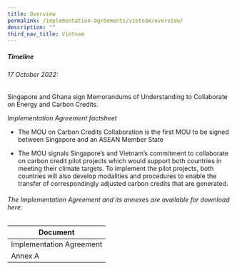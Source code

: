 ```yaml
---
title: Overview
permalink: /implementation-agreements/vietnam/overview/
description: ""
third_nav_title: Vietnam
---
```

##### Timeline

###### 17 October 2022: 
Singapore and Ghana sign Memorandums of Understanding to Collaborate on Energy and Carbon Credits​.

_Implementation Agreement factsheet_

* The MOU on Carbon Credits Collaboration is the first MOU to be signed between Singapore and an ASEAN Member State

* The MOU signals Singapore’s and Vietnam’s commitment to collaborate on carbon credit pilot projects which would support both countries in meeting their climate targets. To implement the pilot projects, both countries will also develop modalities and procedures to enable the transfer of correspondingly adjusted carbon credits that are generated.


###### The Implementation Agreement and its annexes are available for download here:


| Document | 
| -------- |
| Implementation Agreement | [**Implementation Agreement** here](/files/isomer%20test.pdf) | 
| Annex A |

